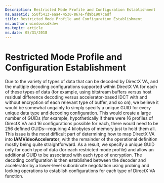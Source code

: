 ```yaml
---
Description: Restricted Mode Profile and Configuration Establishment
ms.assetid: 550f5413-eaa4-4530-867e-fd9b1907cadf
title: Restricted Mode Profile and Configuration Establishment
ms.author: windowssdkdev
ms.topic: article
ms.date: 05/31/2018
---
```


# Restricted Mode Profile and Configuration Establishment

Due to the variety of types of data that can be decoded by DirectX VA, and the multiple decoding configurations supported within DirectX VA for each of these types of data (for example, using bitstream buffers versus host residual difference decoding versus accelerator-based IDCT with and without encryption of each relevant type of buffer, and so on), we believe it would be somewhat ungainly to simply specify a unique GUID for every unique data type and decoding configuration. This would create a large number of GUIDs (for example, hypothetically if there were 16 profiles of DirectX VA and 16 configurations possible for each, there would need to be 256 defined GUIDs—requiring 4 kilobytes of memory just to hold them all. This issue is the most difficult part of determining how to map DirectX VA into **IAMVideoAccelerator**, with the remainder of the operational definition mostly being quite straightforward. As a result, we specify a unique GUID only for each type of data (for each restricted mode profile) and allow an additional GUID to be associated with each type of encryption. The decoding configuration is then established between the decoder and accelerator by a lower-level subordinate negotiation using probing and locking operations to establish configurations for each type of DirectX VA function.

 

 



